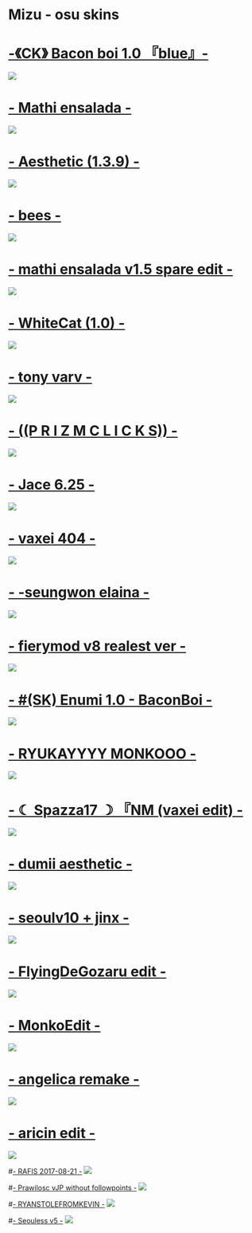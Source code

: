 # Mizu - osu skins

# [-《CK》 Bacon boi 1.0 『blue』-](https://drive.google.com/file/d/1JRDbxtEVFYMgt9ls4rvIRs2v0IfBddFO/view?usp=sharing) 
![](https://i.imgur.com/4aTzuFO.jpg)

# [- Mathi ensalada -](https://drive.google.com/file/d/1595JLfoopn3ZXI14B2ZgTwr2yTsyoGuY/view?usp=sharing) 
![](https://i.imgur.com/wpxpMUi.jpg)

# [- Aesthetic (1.3.9) -](https://drive.google.com/file/d/15LcmTrtk1dLwgBVNkYmXxsKyTmL4REm3/view?usp=sharing) 
![](https://i.imgur.com/lyORn5R.jpeg)

# [- bees -](https://mizaru.s-ul.eu/TNinjFkw) 
![](https://i.imgur.com/Nal6pND.jpeg)

# [- mathi ensalada v1.5 spare edit -](https://drive.google.com/file/d/1EyJU6kEEUN_P85faTOGNBbAk9ipRD2AR/view?usp=sharing)
![](https://i.imgur.com/KCsz7De.jpeg)

# [- WhiteCat (1.0) -](https://drive.google.com/file/d/1A9Ktx7MY-UP5iOGTTHsyQP622zDOKqfe/view?usp=sharing)
![](https://i.imgur.com/SE7PCWZ.jpeg)

# [- tony varv -](https://mega.nz/file/5WZ1TCDb#kGvBLznI9aH-KxbBQsIkOl5Lumaeere0Jn9rj7qaP4Q)
![](https://i.imgur.com/DmjHzSb.jpeg)

# [- ((P R I Z M C L I C K S)) -](https://drive.google.com/file/d/1wi6Bri_9RjOj8fMIO6BxK3lh2jO71Bo6/view)
![](https://i.imgur.com/JttSIMb.png)

# [- Jace 6.25 -](https://drive.google.com/file/d/1vWijGNzHwW_KjJhPOQ_xj44CLWd88iCW/view)
![](https://i.imgur.com/1LaHbja.jpeg)

# [- vaxei 404 -](https://drive.google.com/file/d/1bTLs2-kxiEHDt5VQR8ZcfCFEeNoDTbVU/view?usp=sharing)
![](https://i.imgur.com/GW0bOnr.jpeg)

# [- -seungwon elaina -](https://drive.google.com/file/d/1sO05Vpu0vxcDpEYBDhzfIrGX6HOIAHCq/view)
![](https://i.imgur.com/nXQx3bP.jpeg)

# [- fierymod v8 realest ver -](https://drive.google.com/file/d/1uWP1baU6bQaX76Je0AP_qFv8TWLCx426/view)
![](https://i.imgur.com/bhGcOkk.jpeg)

# [- #(SK) Enumi 1.0 - BaconBoi -](https://drive.google.com/file/d/1W5j5_N-OIPnxe2k8eeTyWyoPmOXrENw7/view?usp=sharing)
![](https://i.imgur.com/q4Joe4P.jpeg)

# [- RYUKAYYYY MONKOOO -](https://mega.nz/file/8bwCnRSZ#zt06DQ0aka5Nldc8dz0h_LU5Ph6UHj5Vxlz8c7sBGdc)
![](https://i.imgur.com/UkPYDCo.jpeg)

# [- ☾ Spazza17 ☽ 『NM (vaxei edit) -](https://drive.google.com/file/d/1tknGDHejUsjEMgD9ucPwg_EVmgvotWAO/view?usp=sharing)
![](https://i.imgur.com/Eak8EPO.jpeg)

# [- dumii aesthetic -](https://www.dropbox.com/s/s1vvmc342myw4q7/-dummy%20aesthetic%20-.osk?dl=0)
![](https://i.imgur.com/onLDxCa.jpeg)

# [- seoulv10 + jinx -](https://drive.google.com/file/d/1vdymXgKMf2YqfwJuZRw2GnAKYARpavVk/view?usp=sharing)
![](https://i.imgur.com/f3hIxg3.jpeg)

# [- FlyingDeGozaru edit -](https://drive.google.com/file/d/1vbo1K8Lwq0BVGavGSn2kPec8P3QLu5Zn/view?usp=sharing)
![](https://i.imgur.com/JWvaJ2n.jpeg)

# [- MonkoEdit -](https://drive.google.com/file/d/1m5zptef-Cr5UXtXBdtu0LFrV_Sldb6hr/view)
![](https://i.imgur.com/PynOBpu.jpeg)

# [- angelica remake -](https://drive.google.com/file/d/1ph-StSjMqLmbbqnSW2cpkmatdn-75NiT/view?usp=sharing)
![](https://i.imgur.com/hrXXNxq.jpeg)

# [- aricin edit -](https://drive.google.com/file/d/1ehU4EMz0ggRJojW5D5kXKcxJaZC5d39p/view?usp=sharing)
![](https://i.imgur.com/5pRo4ms.jpeg)

#[- RAFIS 2017-08-21 -](https://mega.nz/folder/iN8i1ZSB#Tc8AoVpwaPXUQrR8fImp6Q)
![](https://i.imgur.com/ZaOny0P.jpeg)

#[- Prawilosc vJP without followpoints -](https://drive.google.com/file/d/198UTnsvgMTyiDk0UGF79Mfc2v9CDk6mF/view?usp=sharing)
![](https://i.imgur.com/eucJMuM.jpeg)

#[- RYANSTOLEFROMKEVIN -](https://mega.nz/file/0Pxx2JZQ#HKrPw2FBQQeM3OIGxhKGeToOFxFMLlYFF8O6QGTHPmk)
![](https://i.imgur.com/UO0cFgv.jpeg)

#[- Seouless v5 -](https://drive.google.com/file/d/1pQ__1uVRJQDWD-kxGh9ltgMKkZTP5Ngn/view?usp=drive_link)
![](https://i.imgur.com/DrI0MND.jpeg)
